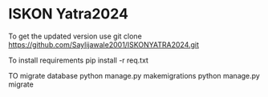 # ISKON Yatra2024 
To get the updated version  use 
git clone https://github.com/Saylijawale2001/ISKONYATRA2024.git

To install requirements 
pip install -r req.txt

TO migrate database 
python manage.py makemigrations 
python manage.py migrate 

